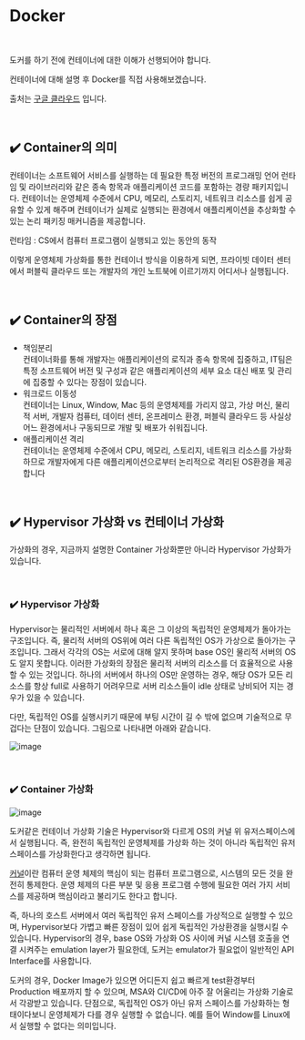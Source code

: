 # Docker

<br>

도커를 하기 전에 컨테이너에 대한 이해가 선행되어야 합니다. 

컨테이너에 대해 설명 후 Docker를 직접 사용해보겠습니다.

출처는 [구글 클라우드](https://cloud.google.com/learn/what-are-containers?hl=ko) 입니다.

<br>

## ✔️ Container의 의미

컨테이너는 소프트웨어 서비스를 실행하는 데 필요한 특정 버전의 프로그래밍 언어 런타임 및 라이브러리와 같은 종속 항목과 애플리케이션 코드를 포함하는 경량 패키지입니다.
컨테이너는 운영체제 수준에서 CPU, 메모리, 스토리지, 네트워크 리소스를 쉽게 공유할 수 있게 해주며 컨테이너가 실제로 실행되는 환경에서 애플리케이션을 추상화할 수 있는 논리 패키징 매커니즘을 제공합니다.

런타임 : CS에서 컴퓨터 프로그램이 실행되고 있는 동안의 동작

이렇게 운영체제 가상화를 통한 컨테이너 방식을 이용하게 되면, 프라이빗 데이터 센터에서 퍼블릭 클라우드 또는 개발자의 개인 노트북에 이르기까지 어디서나 실행됩니다.

<br>

## ✔️ Container의 장점

* 책임분리 <br> 컨테이너화를 통해 개발자는 애플리케이션의 로직과 종속 항목에 집중하고, IT팀은 특정 소프트웨어 버전 및 구성과 같은 애플리케이션의 세부 요소 대신 배포 및 관리에 집중할 수 있다는 장점이 있습니다.
* 워크로드 이동성 <br> 컨테이너는 Linux, Window, Mac 등의 운영체제를 가리지 않고, 가상 머신, 물리적 서버, 개발자 컴퓨터, 데이터 센터, 온프레미스 환경, 퍼블릭 클라우드 등 사실상 어느 환경에서나 구동되므로 개발 및 배포가 쉬워집니다.
* 애플리케이션 격리 <br> 컨테이너는 운영체제 수준에서 CPU, 메모리, 스토리지, 네트워크 리소스를 가상화하므로 개발자에게 다른 애플리케이션으로부터 논리적으로 격리된 OS환경을 제공합니다

<br>

## ✔️ Hypervisor 가상화 vs 컨테이너 가상화

가상화의 경우, 지금까지 설명한 Container 가상화뿐만 아니라 Hypervisor 가상화가 있습니다.

<br>

### ✔️ Hypervisor 가상화

Hypervisor는 물리적인 서버에서 하나 혹은 그 이상의 독립적인 운영체제가 돌아가는 구조입니다. 즉, 물리적 서버의 OS위에 여러 다른 독립적인 OS가 가상으로 돌아가는 구조입니다. 그래서 각각의 OS는 서로에 대해 알지 못하며 base OS인 물리적 서버의 OS도 알지 못합니다. 이러한 가상화의 장점은 물리적 서버의 리소스를 더 효율적으로 사용할 수 있는 것입니다. 하나의 서버에서 하나의 OS만 운영하는 경우, 해당 OS가 모든 리소스를 항상 full로 사용하기 어려우므로 서버 리소스들이 idle 상태로 낭비되어 지는 경우가 있을 수 있습니다.

다만, 독립적인 OS를 실행시키기 때문에 부팅 시간이 길 수 밖에 없으며 기술적으로 무겁다는 단점이 있습니다. 그림으로 나타내면 아래와 같습니다.

![image](https://user-images.githubusercontent.com/88086271/167239050-b193e087-fbcf-4426-b7a4-e8a71eb43b13.png)

<br>

### ✔️ Container 가상화

![image](https://user-images.githubusercontent.com/88086271/167239133-0eebb055-1cf3-458e-8f9f-44066101998c.png)


도커같은 컨테이너 가상화 기술은 Hypervisor와 다르게 OS의 커널 위 유저스페이스에서 실행됩니다. 즉, 완전히 독립적인 운영체제를 가상화 하는 것이 아니라 독립적인 유저스페이스를 가상화한다고 생각하면 됩니다. 

[커널](https://ko.wikipedia.org/wiki/커널_(컴퓨팅))이란 컴퓨터 운영 체제의 핵심이 되는 컴퓨터 프로그램으로, 시스템의 모든 것을 완전히 통제한다. 운영 체제의 다른 부분 및 응용 프로그램 수행에 필요한 여러 가지 서비스를 제공하며 핵심이라고 불리기도 한다고 합니다.

즉, 하나의 호스트 서버에서 여러 독립적인 유저 스페이스를 가상적으로 실행할 수 있으며, Hypervisor보다 가볍고 빠른 장점이 있어 쉽게 독립적인 가상환경을 실행시킬 수 있습니다. Hypervisor의 경우, base OS와 가상화 OS 사이에 커널 시스템 호출을 연결 시켜주는 emulation layer가 필요한데, 도커는 emulator가 필요없이 일반적인 API Interface를 사용합니다.

도커의 경우, Docker Image가 있으면 어디든지 쉽고 빠르게 test환경부터 Production 배포까지 할 수 있으며, MSA와 CI/CD에 아주 잘 어울리는 가상화 기술로서 각광받고 있습니다. 
단점으로, 독립적인 OS가 아닌 유저 스페이스를 가상화하는 형태이다보니 운영체제가 다를 경우 실행할 수 없습니다. 예를 들어 Window를 Linux에서 실행할 수 없다는 의미입니다.

